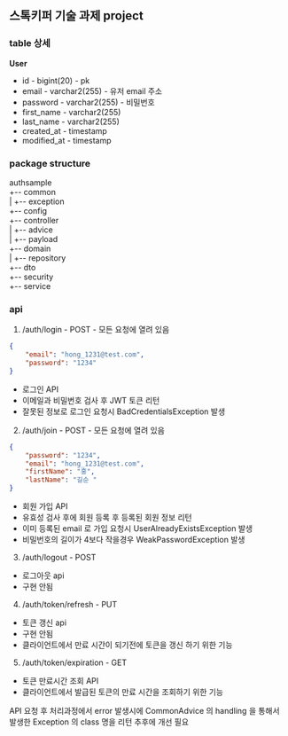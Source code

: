 ## 스톡키퍼 기술 과제 project

### table 상세 
**User**
 * id - bigint(20) - pk
 * email - varchar2(255) - 유저 email 주소
 * password - varchar2(255) - 비밀번호
 * first_name - varchar2(255)
 * last_name - varchar2(255)
 * created_at - timestamp
 * modified_at - timestamp
 
 ### package structure
 
 authsample  
  +-- common  
  |   +-- exception              
  +-- config  
  +-- controller  
  |   +-- advice    
  |   +-- payload     
  +-- domain  
  |   +-- repository  
  +-- dto    
  +-- security    
  +-- service    
  


### api

1. /auth/login - POST - 모든 요청에 열려 있음
```json
{
	"email": "hong_1231@test.com",
	"password": "1234"
}
```
* 로그인 API 
* 이메일과 비밀번호 검사 후  JWT 토큰 리턴  
* 잘못된 정보로 로그인 요청시 BadCredentialsException 발생


2. /auth/join - POST - 모든 요청에 열려 있음
```json
{
	"password": "1234",
	"email": "hong_1231@test.com",
	"firstName": "홍",
	"lastName": "길순 "
}
```
* 회원 가입 API 
* 유효성 검사 후에 회원 등록 후 등록된 회원 정보 리턴 
* 이미 등록된 email 로 가입 요청시 UserAlreadyExistsException 발생  
* 비밀번호의 길이가 4보다 작을경우 WeakPasswordException 발생


3. /auth/logout - POST
* 로그아웃 api 
* 구현 안됨

4. /auth/token/refresh - PUT
* 토큰 갱신 api
* 구현 안됨
* 클라이언트에서 만료 시간이 되기전에 토큰을 갱신 하기 위한 기능

5. /auth/token/expiration - GET 
* 토큰 만료시간 조회 API
* 클라이언트에서 발급된 토큰의 만료 시간을 조회하기 위한 기능  

 
API 요청 후 처리과정에서 error 발생시에 CommonAdvice 의 handling 을 통해서 발생한 Exception 의 class 명을 리턴
추후에 개선 필요 



 
  
